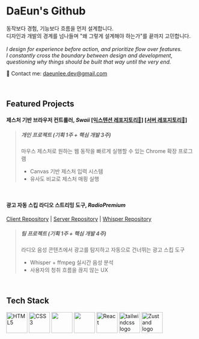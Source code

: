 # DaEun's Github
동작보다 경험, 기능보다 흐름을 먼저 설계합니다. <br/>
디자인과 개발의 경계를 넘나들며 "왜 그렇게 설계해야 하는가"를 끝까지 고민합니다.
<br/><br/>
*I design for experience before action, and prioritize flow over features.* <br/>
*I constantly cross the boundary between design and development, questioning why things should be built that way until the very end.*

📩 Contact me: daeunlee.dev@gmail.com

<br/>

## Featured Projects

#### 제스처 기반 브라우저 컨트롤러, ***Swaii***  [[익스텐션 레포지토리🔗]](https://github.com/Eun0713/swaii-extension) [[서버 레포지토리🔗]](https://github.com/Eun0713/swaii-server) 
> ##### 개인 프로젝트 (기획 1주 + 핵심 개발 3주) 
> 마우스 제스처로 원하는 웹 동작을 빠르게 실행할 수 있는 Chrome 확장 프로그램
> - Canvas 기반 제스처 입력 시스템  
> - 유사도 비교로 제스처 매핑 실행  

<br/>

#### 광고 자동 스킵 라디오 스트리밍 도구, ***RadioPremium***
<a href="https://github.com/sokuri-org/sokuri-ios">Client Repository</a> |
<a href="https://github.com/sokuri-org/sokuri-ios">Server Repository</a> |
<a href="https://github.com/sokuri-org/sokuri-ios">Whisper Repository</a>
> ##### 팀 프로젝트 (기획 1주 + 핵심 개발 4주) 
> 라디오 음성 콘텐츠에서 광고를 탐지하고 자동으로 건너뛰는 광고 스킵 도구  
> - Whisper + ffmpeg 실시간 음성 분석  
> - 사용자의 청취 흐름을 끊지 않는 UX  

<br/>

## Tech Stack
<div style="margin-top: 12px;">
<img src="https://cdn.jsdelivr.net/gh/devicons/devicon/icons/html5/html5-original.svg" height="56" alt="HTML5" title="HTML5" />
<img src="https://cdn.jsdelivr.net/gh/devicons/devicon/icons/css3/css3-original.svg" height="56" alt="CSS3" title="CSS3" />
<img src="https://cdn.jsdelivr.net/gh/devicons/devicon/icons/javascript/javascript-original.svg" height="56" />
<img src="https://cdn.jsdelivr.net/gh/devicons/devicon/icons/typescript/typescript-original.svg" height="56" />
<img src="https://cdn.jsdelivr.net/gh/devicons/devicon/icons/react/react-original.svg" height="56" alt="React" title="React" />
<img src="https://noticon-static.tammolo.com/dgggcrkxq/image/upload/v1657314490/noticon/ur8spzfcq4acw7ijp68v.png" height="56" alt="tailwindcss logo"  />
<img src="https://noticon-static.tammolo.com/dgggcrkxq/image/upload/v1741157974/noticon/whqhhulwqkiyt2ebgbr6.png" height="56" alt="Zustand logo"  />
</div>
